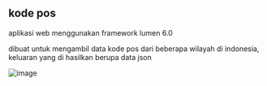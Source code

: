 ## kode pos

aplikasi web menggunakan framework lumen 6.0

dibuat untuk mengambil data kode pos dari beberapa wilayah di indonesia, keluaran yang di hasilkan berupa data json

![image](https://user-images.githubusercontent.com/20149660/77129947-7b99e080-6a88-11ea-996a-6d3cfca31240.png)
